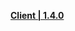 **[Client | 1.4.0](https://autopatchcn.yuanshen.com/client_app/pc_mihoyo/20210317_67c8f1002bb26672/YuanShen_1.4.0.zip)**
